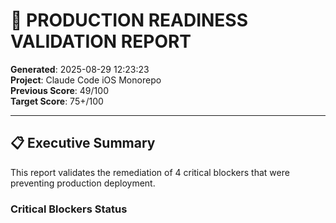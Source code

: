 # 🚀 PRODUCTION READINESS VALIDATION REPORT

**Generated**: 2025-08-29 12:23:23  
**Project**: Claude Code iOS Monorepo  
**Previous Score**: 49/100  
**Target Score**: 75+/100  

---

## 📋 Executive Summary

This report validates the remediation of 4 critical blockers that were preventing production deployment.

### Critical Blockers Status
